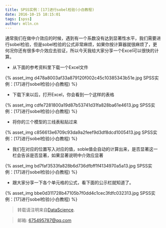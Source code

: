 ```yaml
---
title: SPSS实例：[17]进行sobel检验(小白教程)
date: 2016-10-15 18:15:01
tags: [spss]
author: mlln.cn
---
```

通常我们在做中介效应的时候，遇到有一个系数没有达到显著性水平，我们需要进行sobel检验，但是sobel检验的公式非常麻烦，如果你按计算器就很麻烦了，更何况你还有很多中介效应去验证，所以今天我给大家分享一个Excel可以很快的计算。

- 从下面的参考资料里下载一个Excel文件

{% asset_img d478a8003af33a879120f002c45c10385343b51e.jpg SPSS实例：[17]进行sobel检验(小白教程) %}

- 下载下来以后，打开Excel，你会看到一个这样的表格

{% asset_img cdfe7281800a19d87b53741d31fa828ba61e4613.jpg SPSS实例：[17]进行sobel检验(小白教程) %}

- 将你的三个模型的三线表粘贴过来

{% asset_img c856613e6709c93da9a2feef9d3df8dcd1005413.jpg SPSS实例：[17]进行sobel检验(小白教程) %}

- 我们在对应的位置写入对应的值，soble值会自动的计算出来，是否显著这一栏会告诉是否显著，如果显著说明中介效应显著

{% asset_img bd7faf3533fa828b6d736dfbff1f4134970a5a13.jpg SPSS实例：[17]进行sobel检验(小白教程) %}

- 跟大家分享一下各个单元格的公式，看下面的公示栏就知道了。

{% asset_img bbe0d311728b47105b7f0dd4c1cec3fdfc032313.jpg SPSS实例：[17]进行sobel检验(小白教程) %}

> 转载请注明来自[DataScience](http://mlln.cn).

> 邮箱: 675495787@qq.com 
